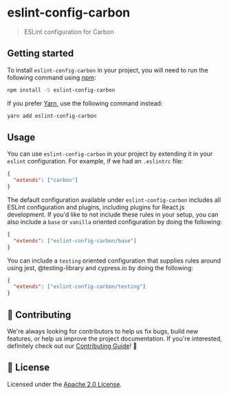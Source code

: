 # eslint-config-carbon

> ESLint configuration for Carbon

## Getting started

To install `eslint-config-carbon` in your project, you will need to run the
following command using [npm](https://www.npmjs.com/):

```bash
npm install -S eslint-config-carbon
```

If you prefer [Yarn](https://yarnpkg.com/en/), use the following command
instead:

```bash
yarn add eslint-config-carbon
```

## Usage

You can use `eslint-config-carbon` in your project by extending it in your
`eslint` configuration. For example, if we had an `.eslintrc` file:

```json
{
  "extends": ["carbon"]
}
```

The default configuration available under `eslint-config-carbon` includes all
ESLint configuration and plugins, including plugins for React.js development. If
you'd like to not include these rules in your setup, you can also include a
`base` or `vanilla` oriented configuration by doing the following:

```json
{
  "extends": ["eslint-config-carbon/base"]
}
```

You can include a `testing` oriented configuration that supplies rules around
using jest, @testing-library and cypress.io by doing the following:

```json
{
  "extends": ["eslint-config-carbon/testing"]
}
```

## 🙌 Contributing

We're always looking for contributors to help us fix bugs, build new features,
or help us improve the project documentation. If you're interested, definitely
check out our [Contributing Guide](/.github/CONTRIBUTING.md)! 👀

## 📝 License

Licensed under the [Apache 2.0 License](/LICENSE).
